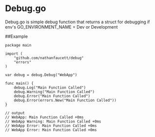 Debug.go
=====

Debug.go is simple debug function that returns a struct for debugging
if env's GO_ENVIRONMENT_NAME = Dev or Development

##Example
```
package main

import (
	"github.com/nathanfaucett/debug"
	"errors"
)

var debug = debug.Debug("WebApp")

func main() {
	debug.Log("Main Function Called")
	debug.Warning("Main Function Called")
	debug.Error("Main Function Called")
	debug.Error(errors.New("Main Function Called"))
}

// output
// WebApp: Main Function Called +0ms
// WebApp Warning: Main Function Called +0ms
// WebApp Error: Main Function Called +0ms
// WebApp Error: Main Function Called +0ms

```